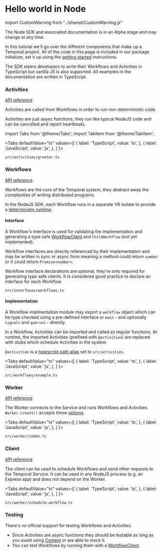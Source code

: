 # Hello world in Node

import CustomWarning from "../shared/CustomWarning.js"

<CustomWarning>

The Node SDK and associated documentation is in an Alpha stage and may change at any time.

</CustomWarning>

In this tutorial we'll go over the different components that make up a Temporal project.
All of the code in this page is included in our package initializer, set it up using the [getting started](/docs/node/getting-started) instructions.

The SDK steers developers to write their Workflows and Activities in TypeScript but vanilla JS is also supported. All examples in the documentation are written in TypeScript.

### Activities

[API reference](https://nodejs.temporal.io/api/modules/activity)

Activities are called from Workflows in order to run non-deterministic code.

Activities are just async functions, they run like typical NodeJS code and can be cancelled and report heartbeats.

import Tabs from '@theme/Tabs';
import TabItem from '@theme/TabItem';

<Tabs
  defaultValue="ts"
  values={[
    { label: 'TypeScript', value: 'ts', },
    { label: 'JavaScript', value: 'js', },
  ]
}>

<TabItem value="ts">

`src/activities/greeter.ts`

<!--SNIPSTART nodejs-hello-activity {"enable_source_link": false}-->
<!--SNIPEND-->

</TabItem>

<TabItem value="js">

<!--SNIPSTART nodejs-js-hello-activity {"enable_source_link": false}-->
<!--SNIPEND-->

</TabItem>

</Tabs>

### Workflows

[API reference](https://nodejs.temporal.io/api/modules/workflow)

Workflows are the core of the Temporal system, they abstract away the complexities of writing distributed programs.

In the NodeJS SDK, each Workflow runs in a separate V8 isolate to provide a [deterministic runtime](./determinism).

#### Interface

A Workflow's interface is used for validating the implementation and generating a type safe [WorkflowClient](https://nodejs.temporal.io/api/interfaces/client.workflowclient) and `ChildWorkflow` (not yet implemented).

Workflow interfaces are directly referenced by their implementation and may be written in sync or async form meaning a method could return `number` or it could return `Promise<number>`.

Workflow interface declarations are optional, they're only required for generating type safe clients. It is considered good practice to declare an interface for each Workflow.

`src/interfaces/workflows.ts`

<!--SNIPSTART nodejs-hello-workflow-interface {"enable_source_link": false}-->
<!--SNIPEND-->

#### Implementation

A Workflow implmentation module may export a `workflow` object which can be type checked using a pre-defined interface or `main` - and optionally `signals` and `queries` - directly.

In a Workflow, Activities can be imported and called as regular functions. At runtime, the imported Activities (prefixed with `@activities`) are replaced with stubs which schedule Activities in the system.

`@activities` is a [typescript path alias](https://www.typescriptlang.org/tsconfig#paths) set to `src/activities`.

<Tabs
  defaultValue="ts"
  values={[
    { label: 'TypeScript', value: 'ts', },
    { label: 'JavaScript', value: 'js', },
  ]
}>

<TabItem value="ts">

`src/workflows/example.ts`

<!--SNIPSTART nodejs-hello-workflow {"enable_source_link": false}-->
<!--SNIPEND-->

</TabItem>

<TabItem value="js">

<!--SNIPSTART nodejs-js-hello-workflow {"enable_source_link": false}-->
<!--SNIPEND-->

</TabItem>

</Tabs>

### Worker

[API reference](https://nodejs.temporal.io/api/modules/worker)

The Worker connects to the Service and runs Workflows and Activities.
`Worker.create()` accepts these [options](https://nodejs.temporal.io/api/interfaces/worker.workeroptions).

<Tabs
  defaultValue="ts"
  values={[
    { label: 'TypeScript', value: 'ts', },
    { label: 'JavaScript', value: 'js', },
  ]
}>

<TabItem value="ts">

`src/worker/index.ts`

<!--SNIPSTART nodejs-hello-worker {"enable_source_link": false}-->
<!--SNIPEND-->

</TabItem>

<TabItem value="js">

<!--SNIPSTART nodejs-js-hello-worker {"enable_source_link": false}-->
<!--SNIPEND-->

</TabItem>

</Tabs>

### Client

[API reference](https://nodejs.temporal.io/api/modules/client)

The client can be used to schedule Workflows and send other requests to the Temporal Service.
It can be used in any NodeJS process (e.g. an Express app) and does not depend on the Worker.

<Tabs
  defaultValue="ts"
  values={[
    { label: 'TypeScript', value: 'ts', },
    { label: 'JavaScript', value: 'js', },
  ]
}>

<TabItem value="ts">

`src/worker/schedule-workflow.ts`

<!--SNIPSTART nodejs-hello-client {"enable_source_link": false}-->
<!--SNIPEND-->

</TabItem>

<TabItem value="js">

<!--SNIPSTART nodejs-js-hello-client {"enable_source_link": false}-->
<!--SNIPEND-->

</TabItem>

</Tabs>

### Testing

There's no official support for testing Workflows and Activities.

- Since Activities are async functions they should be testable as long as you avoid using [Context](https://nodejs.temporal.io/api/classes/activity.context) or are able to mock it.
- You can test Workflows by running them with a [WorkflowClient](https://nodejs.temporal.io/api/interfaces/client.workflowclient).

